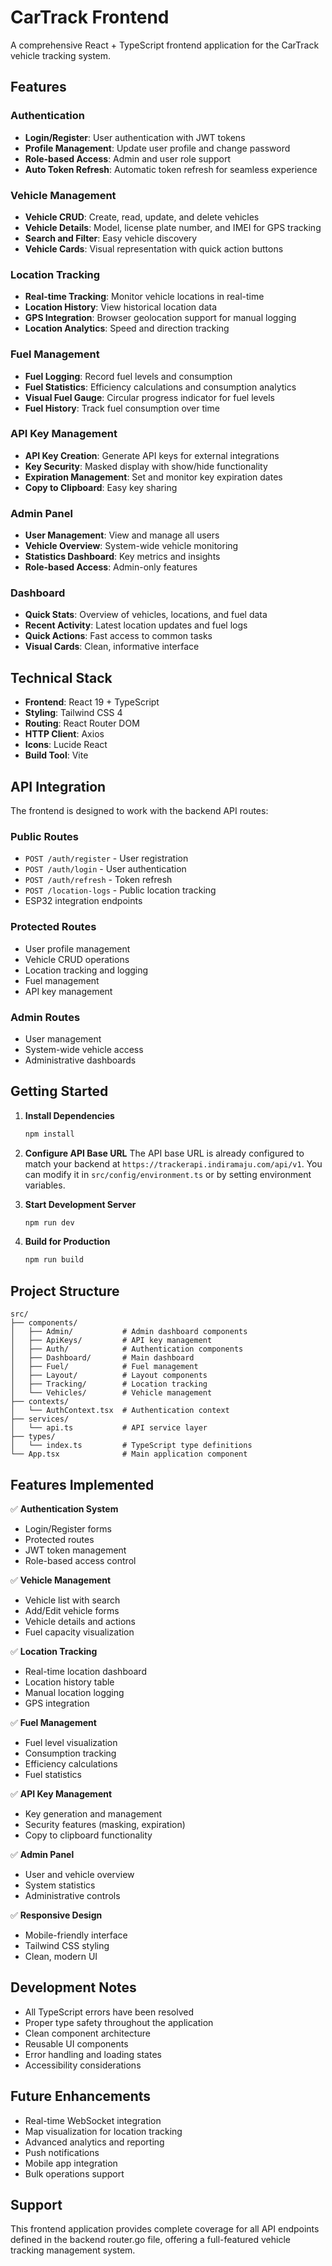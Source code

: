 # CarTrack Frontend

A comprehensive React + TypeScript frontend application for the CarTrack vehicle tracking system.

## Features

### Authentication
- **Login/Register**: User authentication with JWT tokens
- **Profile Management**: Update user profile and change password
- **Role-based Access**: Admin and user role support
- **Auto Token Refresh**: Automatic token refresh for seamless experience

### Vehicle Management
- **Vehicle CRUD**: Create, read, update, and delete vehicles
- **Vehicle Details**: Model, license plate number, and IMEI for GPS tracking
- **Search and Filter**: Easy vehicle discovery
- **Vehicle Cards**: Visual representation with quick action buttons

### Location Tracking
- **Real-time Tracking**: Monitor vehicle locations in real-time
- **Location History**: View historical location data
- **GPS Integration**: Browser geolocation support for manual logging
- **Location Analytics**: Speed and direction tracking

### Fuel Management
- **Fuel Logging**: Record fuel levels and consumption
- **Fuel Statistics**: Efficiency calculations and consumption analytics
- **Visual Fuel Gauge**: Circular progress indicator for fuel levels
- **Fuel History**: Track fuel consumption over time

### API Key Management
- **API Key Creation**: Generate API keys for external integrations
- **Key Security**: Masked display with show/hide functionality
- **Expiration Management**: Set and monitor key expiration dates
- **Copy to Clipboard**: Easy key sharing

### Admin Panel
- **User Management**: View and manage all users
- **Vehicle Overview**: System-wide vehicle monitoring
- **Statistics Dashboard**: Key metrics and insights
- **Role-based Access**: Admin-only features

### Dashboard
- **Quick Stats**: Overview of vehicles, locations, and fuel data
- **Recent Activity**: Latest location updates and fuel logs
- **Quick Actions**: Fast access to common tasks
- **Visual Cards**: Clean, informative interface

## Technical Stack

- **Frontend**: React 19 + TypeScript
- **Styling**: Tailwind CSS 4
- **Routing**: React Router DOM
- **HTTP Client**: Axios
- **Icons**: Lucide React
- **Build Tool**: Vite

## API Integration

The frontend is designed to work with the backend API routes:

### Public Routes
- `POST /auth/register` - User registration
- `POST /auth/login` - User authentication
- `POST /auth/refresh` - Token refresh
- `POST /location-logs` - Public location tracking
- ESP32 integration endpoints

### Protected Routes
- User profile management
- Vehicle CRUD operations
- Location tracking and logging
- Fuel management
- API key management

### Admin Routes
- User management
- System-wide vehicle access
- Administrative dashboards

## Getting Started

1. **Install Dependencies**
   ```bash
   npm install
   ```

2. **Configure API Base URL**
   The API base URL is already configured to match your backend at `https://trackerapi.indiramaju.com/api/v1`.
   You can modify it in `src/config/environment.ts` or by setting environment variables.

3. **Start Development Server**
   ```bash
   npm run dev
   ```

4. **Build for Production**
   ```bash
   npm run build
   ```

## Project Structure

```
src/
├── components/
│   ├── Admin/           # Admin dashboard components
│   ├── ApiKeys/         # API key management
│   ├── Auth/            # Authentication components
│   ├── Dashboard/       # Main dashboard
│   ├── Fuel/            # Fuel management
│   ├── Layout/          # Layout components
│   ├── Tracking/        # Location tracking
│   └── Vehicles/        # Vehicle management
├── contexts/
│   └── AuthContext.tsx  # Authentication context
├── services/
│   └── api.ts           # API service layer
├── types/
│   └── index.ts         # TypeScript type definitions
└── App.tsx              # Main application component
```

## Features Implemented

✅ **Authentication System**
- Login/Register forms
- Protected routes
- JWT token management
- Role-based access control

✅ **Vehicle Management**
- Vehicle list with search
- Add/Edit vehicle forms
- Vehicle details and actions
- Fuel capacity visualization

✅ **Location Tracking**
- Real-time location dashboard
- Location history table
- Manual location logging
- GPS integration

✅ **Fuel Management**
- Fuel level visualization
- Consumption tracking
- Efficiency calculations
- Fuel statistics

✅ **API Key Management**
- Key generation and management
- Security features (masking, expiration)
- Copy to clipboard functionality

✅ **Admin Panel**
- User and vehicle overview
- System statistics
- Administrative controls

✅ **Responsive Design**
- Mobile-friendly interface
- Tailwind CSS styling
- Clean, modern UI

## Development Notes

- All TypeScript errors have been resolved
- Proper type safety throughout the application
- Clean component architecture
- Reusable UI components
- Error handling and loading states
- Accessibility considerations

## Future Enhancements

- Real-time WebSocket integration
- Map visualization for location tracking
- Advanced analytics and reporting
- Push notifications
- Mobile app integration
- Bulk operations support

## Support

This frontend application provides complete coverage for all API endpoints defined in the backend router.go file, offering a full-featured vehicle tracking management system.